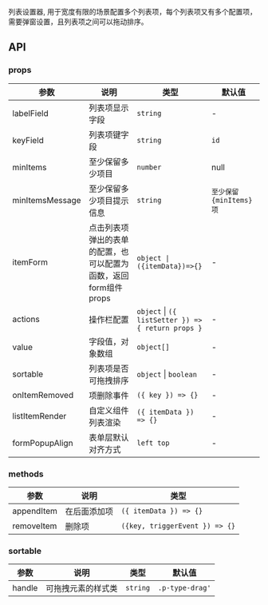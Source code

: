 列表设置器, 用于宽度有限的场景配置多个列表项，每个列表项又有多个配置项，需要弹窗设置，且列表项之间可以拖动排序。

## API

### props

| 参数 | 说明 | 类型 | 默认值 |
| --- | --- | --- | --- |
| labelField | 列表项显示字段 | `string` | - |
| keyField | 列表项键字段 | `string` | `id` |
| minItems | 至少保留多少项目 | `number` | null |
| minItemsMessage | 至少保留多少项目提示信息 | `string` | `至少保留 {minItems} 项` |
| itemForm | 点击列表项弹出的表单的配置，也可以配置为函数，返回form组件props | `object \| ({itemData})=>{}` | - |
| actions | 操作栏配置 | `object` \| `({ listSetter }) => { return props }` | - |
| value | 字段值，对象数组 | `object[]` | - |
| sortable | 列表项是否可拖拽排序 | `object` \| `boolean` | - |
| onItemRemoved | 项删除事件 | `({ key }) => {}` | - |
| listItemRender | 自定义组件列表渲染 | `({ itemData }) => {}` | - |
| formPopupAlign | 表单层默认对齐方式 | `left top` | - |

### methods

| 参数 | 说明 | 类型 |
| --- | --- | --- |
| appendItem | 在后面添加项 | `({ itemData }) => {}` |
| removeItem | 删除项 | `({key, triggerEvent }) => {}` |

### sortable

| 参数 | 说明 | 类型 | 默认值 |
| --- | --- | --- | --- |
| handle | 可拖拽元素的样式类 | `string` | `.p-type-drag'` |